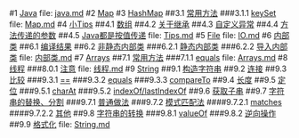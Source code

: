 #1 [Java](java.md#anchor_0)
file: [java.md](java.md)
#2 [Map](Map.md#anchor_0)
#3 [HashMap](Map.md#anchor_1)
##3.1 [常用方法](Map.md#anchor_2)
###3.1.1 [keySet](Map.md#anchor_3)
file: [Map.md](Map.md)
#4 [小Tips](Tips.md#anchor_0)
##4.1 [数组](Tips.md#anchor_1)
##4.2 [关于继承](Tips.md#anchor_2)
##4.3 [自定义异常](Tips.md#anchor_3)
##4.4 [方法传递的参数](Tips.md#anchor_4)
##4.5 [Java都是按值传递](Tips.md#anchor_5)
file: [Tips.md](Tips.md)
#5 [File](IO.md#anchor_0)
file: [IO.md](IO.md)
#6 [内部类](内部类.md#anchor_0)
##6.1 [编译结果](内部类.md#anchor_1)
##6.2 [非静态内部类](内部类.md#anchor_2)
###6.2.1 [静态内部类](内部类.md#anchor_3)
###6.2.2 [导入内部类](内部类.md#anchor_4)
file: [内部类.md](内部类.md)
#7 [Arrays](Arrays.md#anchor_0)
##7.1 [常用方法](Arrays.md#anchor_1)
###7.1.1 [equals](Arrays.md#anchor_2)
file: [Arrays.md](Arrays.md)
#8 [线程](线程.md#anchor_0)
###8.0.1 [注意](线程.md#anchor_1)
file: [线程.md](线程.md)
#9 [String](String.md#anchor_0)
##9.1 [构造字符串](String.md#anchor_1)
##9.2 [连接](String.md#anchor_2)
##9.3 [比较](String.md#anchor_3)
###9.3.1 [==](String.md#anchor_4)
###9.3.2 [equals](String.md#anchor_5)
###9.3.3 [compareTo](String.md#anchor_6)
##9.4 [长度](String.md#anchor_7)
##9.5 [定位](String.md#anchor_8)
###9.5.1 [charAt](String.md#anchor_9)
###9.5.2 [indexOf/lastIndexOf](String.md#anchor_10)
##9.6 [获取子串](String.md#anchor_11)
##9.7 [字符串的替换、分割](String.md#anchor_12)
###9.7.1 [普通做法](String.md#anchor_13)
###9.7.2 [模式匹配法](String.md#anchor_14)
####9.7.2.1 [matches](String.md#anchor_15)
####9.7.2.2 [其他](String.md#anchor_16)
##9.8 [字符串的转换](String.md#anchor_17)
###9.8.1 [valueOf](String.md#anchor_18)
###9.8.2 [逆向操作](String.md#anchor_19)
##9.9 [格式化](String.md#anchor_20)
file: [String.md](String.md)
